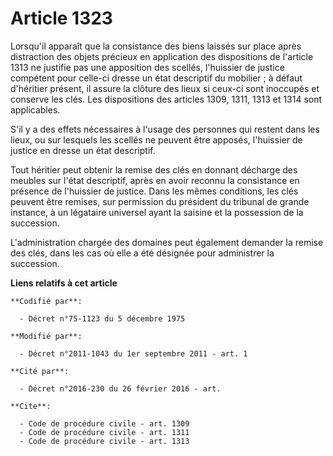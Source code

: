 # Article 1323

Lorsqu'il apparaît que la consistance des biens laissés sur place après distraction des objets précieux en application des
dispositions de l'article 1313 ne justifie pas une apposition des scellés, l'huissier de justice compétent pour celle-ci
dresse un état descriptif du mobilier ; à défaut d'héritier présent, il assure la clôture des lieux si ceux-ci sont inoccupés
et conserve les clés. Les dispositions des articles 1309, 1311, 1313 et 1314 sont applicables. 

S'il y a des effets nécessaires à l'usage des personnes qui restent dans les lieux, ou sur lesquels les scellés ne peuvent
être apposés, l'huissier de justice en dresse un état descriptif. 

Tout héritier peut obtenir la remise des clés en donnant décharge des meubles sur l'état descriptif, après en avoir reconnu
la consistance en présence de l'huissier de justice. Dans les mêmes conditions, les clés peuvent être remises, sur permission
du président du tribunal de grande instance, à un légataire universel ayant la saisine et la possession de la succession. 

L'administration chargée des domaines peut également demander la remise des clés, dans les cas où elle a été désignée pour
administrer la succession.

**Liens relatifs à cet article**

	**Codifié par**:

	  - Décret n°75-1123 du 5 décembre 1975

	**Modifié par**:

	  - Décret n°2011-1043 du 1er septembre 2011 - art. 1

	**Cité par**:

	  - Décret n°2016-230 du 26 février 2016 - art.

	**Cite**:

	  - Code de procédure civile - art. 1309
	  - Code de procédure civile - art. 1311
	  - Code de procédure civile - art. 1313

